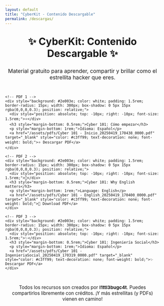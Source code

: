 ```yaml
---
layout: default
title: "CyberKit - Contenido Descargable"
permalink: /descargas/
---
```


<section class="downloads-section">
  <h2 style="text-align: center; margin-top: 2rem; font-size: 2rem;">✨ CyberKit: Contenido Descargable ✨</h2>
  <p style="text-align: center; font-size: 1.1rem;">Material gratuito para aprender, compartir y brillar como el estrellita hacker que eres.</p>

  <div style="display: flex; flex-wrap: wrap; gap: 1.5rem; justify-content: center; margin-top: 2rem;">

    <!-- PDF 1 -->
    <div style="background: #2e003e; color: white; padding: 1.5rem; border-radius: 15px; width: 300px; box-shadow: 0 5px 15px rgba(0,0,0,0.3); position: relative;">
      <div style="position: absolute; top: -10px; right: -10px; font-size: 1.5rem;">⭐</div>
      <h3 style="margin-bottom: 0.5rem;">Cyber 101: Cómo empezar</h3>
      <p style="margin-bottom: 1rem;">Idioma: Español</p>
      <a href="/assets/pdfs/Cyber 101 - Inicio_20250419_170438_0000.pdf" target="_blank" style="color: #c3ff99; text-decoration: none; font-weight: bold;">⭐ Descargar PDF</a>
    </div>

    <!-- PDF 2 -->
    <div style="background: #2e003e; color: white; padding: 1.5rem; border-radius: 15px; width: 300px; box-shadow: 0 5px 15px rgba(0,0,0,0.3); position: relative;">
      <div style="position: absolute; top: -10px; right: -10px; font-size: 1.5rem;">🌟</div>
      <h3 style="margin-bottom: 0.5rem;">Cyber 101: Why English matters</h3>
      <p style="margin-bottom: 1rem;">Language: English</p>
      <a href="/assets/pdfs/Cyber 101 - English_20250419_170400_0000.pdf" target="_blank" style="color: #c3ff99; text-decoration: none; font-weight: bold;">🌟 Download PDF</a>
    </div>

    <!-- PDF 3 -->
    <div style="background: #2e003e; color: white; padding: 1.5rem; border-radius: 15px; width: 300px; box-shadow: 0 5px 15px rgba(0,0,0,0.3); position: relative;">
      <div style="position: absolute; top: -10px; right: -10px; font-size: 1.5rem;">✨</div>
      <h3 style="margin-bottom: 0.5rem;">Cyber 101: Ingeniería Social</h3>
      <p style="margin-bottom: 1rem;">Idioma: Español</p>
      <a href="/assets/pdfs/Cyber 101 - IngenieriaSocial_20250419_170319_0000.pdf" target="_blank" style="color: #c3ff99; text-decoration: none; font-weight: bold;">✨ Descargar PDF</a>
    </div>

  </div>

  <p style="text-align: center; margin-top: 2rem; font-size: 0.95rem;">Todos los recursos son creados por <strong>l1ttl3bugc4t</strong>. Puedes compartirlos libremente con créditos.  
  ¡Y más estrellitas (y PDFs) vienen en camino!</p>
</section>
